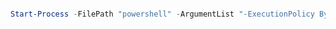 
```powershell

Start-Process -FilePath "powershell" -ArgumentList "-ExecutionPolicy Bypass .\scripts\runAs.ps1" -Wait

```
